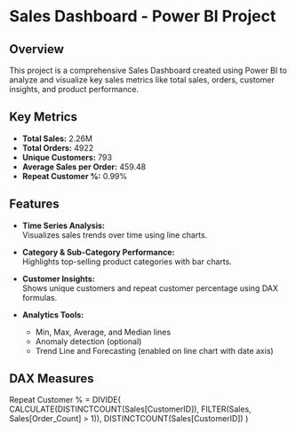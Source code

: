 # Sales Dashboard - Power BI Project

## Overview

This project is a comprehensive Sales Dashboard created using Power BI to analyze and visualize key sales metrics like total sales, orders, customer insights, and product performance.

## Key Metrics

- **Total Sales:** 2.26M  
- **Total Orders:** 4922  
- **Unique Customers:** 793  
- **Average Sales per Order:** 459.48  
- **Repeat Customer %:** 0.99%

## Features

- **Time Series Analysis:**  
  Visualizes sales trends over time using line charts.

- **Category & Sub-Category Performance:**  
  Highlights top-selling product categories with bar charts.

- **Customer Insights:**  
  Shows unique customers and repeat customer percentage using DAX formulas.

- **Analytics Tools:**  
  - Min, Max, Average, and Median lines  
  - Anomaly detection (optional)  
  - Trend Line and Forecasting (enabled on line chart with date axis)

## DAX Measures

Repeat Customer % = 
DIVIDE(
 CALCULATE(DISTINCTCOUNT(Sales[CustomerID]), FILTER(Sales, Sales[Order_Count] > 1)),
    DISTINCTCOUNT(Sales[CustomerID])
)
